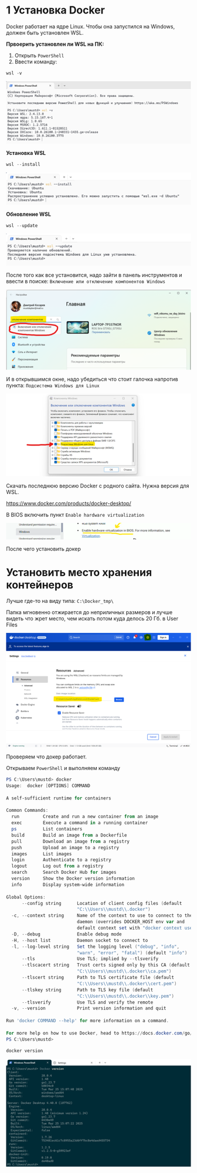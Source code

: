 # 1 Установка Docker

Docker работает на ядре Linux. Чтобы она запустился на Windows, должен быть установлен WSL.

**Првоерить установлен ли WSL на ПК:**
1. Открыть `PowerShell`
2. Ввести команду:

```powershell
wsl -v
```


![](data/screen_003.png)

**Установка WSL**

```powershell
wsl --install
```

![](data/screen_004.png)

**Обновление WSL**

```powershell
wsl --update
```

![](data/screen_005.png)

После того как все установится, надо зайти в панель инструментов и ввести в поиске: `Включение или отключение компонентов Windows`

![](data/screen_006.png)

И в открывшимся окне, надо убедиться что стоит галочка напротив пункта: `Подсистема Windows для Linux`

![](data/screen_007.png)

Скачать последнюю версию Docker с родного сайта. Нужна версия для WSL.

https://www.docker.com/products/docker-desktop/

В BIOS включить пункт `Enable hardware virtualization`

![](data/screen_008.png)

После чего установить докер

# Установить место хранения контейнеров

Лучше где-то на виду типа: `C:\Docker_tmp\`

Папка мгновенно отжирается до неприличных размеров и лучше видеть что жрет место, чем искать потом куда делось 20 Гб. в User Files

![](data/screen_009.png)

Проверяем что докер работает.

Открываем `PowerShell` и выполняем команду

```powershell
PS C:\Users\mustd> docker
Usage:  docker [OPTIONS] COMMAND

A self-sufficient runtime for containers

Common Commands:
  run         Create and run a new container from an image
  exec        Execute a command in a running container
  ps          List containers
  build       Build an image from a Dockerfile
  pull        Download an image from a registry
  push        Upload an image to a registry
  images      List images
  login       Authenticate to a registry
  logout      Log out from a registry
  search      Search Docker Hub for images
  version     Show the Docker version information
  info        Display system-wide information

Global Options:
      --config string      Location of client config files (default
                           "C:\\Users\\mustd\\.docker")
  -c, --context string     Name of the context to use to connect to the
                           daemon (overrides DOCKER_HOST env var and
                           default context set with "docker context use")
  -D, --debug              Enable debug mode
  -H, --host list          Daemon socket to connect to
  -l, --log-level string   Set the logging level ("debug", "info",
                           "warn", "error", "fatal") (default "info")
      --tls                Use TLS; implied by --tlsverify
      --tlscacert string   Trust certs signed only by this CA (default
                           "C:\\Users\\mustd\\.docker\\ca.pem")
      --tlscert string     Path to TLS certificate file (default
                           "C:\\Users\\mustd\\.docker\\cert.pem")
      --tlskey string      Path to TLS key file (default
                           "C:\\Users\\mustd\\.docker\\key.pem")
      --tlsverify          Use TLS and verify the remote
  -v, --version            Print version information and quit

Run 'docker COMMAND --help' for more information on a command.

For more help on how to use Docker, head to https://docs.docker.com/go/guides/
PS C:\Users\mustd>
```

```powershell
docker version
```

![](data/screen_010.png)